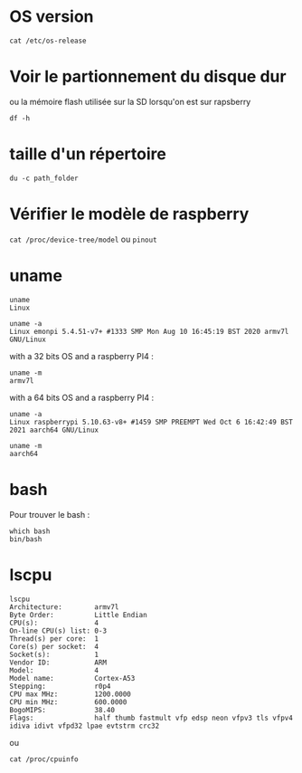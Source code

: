 # OS version
```
cat /etc/os-release
```

# Voir le partionnement du disque dur
ou la mémoire flash utilisée sur la SD lorsqu'on est sur rapsberry
```
df -h
```

# taille d'un répertoire

```
du -c path_folder
```

# Vérifier le modèle de raspberry

`cat /proc/device-tree/model` ou `pinout`

# uname 
```
uname
Linux
```
```
uname -a
Linux emonpi 5.4.51-v7+ #1333 SMP Mon Aug 10 16:45:19 BST 2020 armv7l GNU/Linux
```
with a 32 bits OS and a raspberry PI4 :
```
uname -m
armv7l
```
with a 64 bits OS and a raspberry PI4 :
```
uname -a
Linux raspberrypi 5.10.63-v8+ #1459 SMP PREEMPT Wed Oct 6 16:42:49 BST 2021 aarch64 GNU/Linux

uname -m
aarch64
```

# bash

Pour trouver le bash :

```
which bash
bin/bash
```
# lscpu
```
lscpu
Architecture:        armv7l
Byte Order:          Little Endian
CPU(s):              4
On-line CPU(s) list: 0-3
Thread(s) per core:  1
Core(s) per socket:  4
Socket(s):           1
Vendor ID:           ARM
Model:               4
Model name:          Cortex-A53
Stepping:            r0p4
CPU max MHz:         1200.0000
CPU min MHz:         600.0000
BogoMIPS:            38.40
Flags:               half thumb fastmult vfp edsp neon vfpv3 tls vfpv4 idiva idivt vfpd32 lpae evtstrm crc32
```
ou
```
cat /proc/cpuinfo
```
